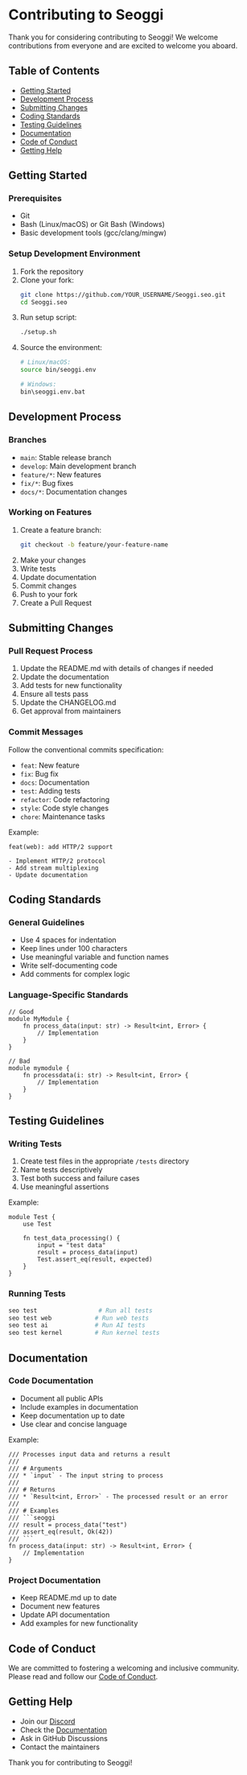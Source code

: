 # Contributing to Seoggi

Thank you for considering contributing to Seoggi! We welcome contributions from everyone and are excited to welcome you aboard.

## Table of Contents
- [Getting Started](#getting-started)
- [Development Process](#development-process)
- [Submitting Changes](#submitting-changes)
- [Coding Standards](#coding-standards)
- [Testing Guidelines](#testing-guidelines)
- [Documentation](#documentation)
- [Code of Conduct](#code-of-conduct)
- [Getting Help](#getting-help)

## Getting Started

### Prerequisites
- Git
- Bash (Linux/macOS) or Git Bash (Windows)
- Basic development tools (gcc/clang/mingw)

### Setup Development Environment
1. Fork the repository
2. Clone your fork:
   ```bash
   git clone https://github.com/YOUR_USERNAME/Seoggi.seo.git
   cd Seoggi.seo
   ```
3. Run setup script:
   ```bash
   ./setup.sh
   ```
4. Source the environment:
   ```bash
   # Linux/macOS:
   source bin/seoggi.env
   
   # Windows:
   bin\seoggi.env.bat
   ```

## Development Process

### Branches
- `main`: Stable release branch
- `develop`: Main development branch
- `feature/*`: New features
- `fix/*`: Bug fixes
- `docs/*`: Documentation changes

### Working on Features
1. Create a feature branch:
   ```bash
   git checkout -b feature/your-feature-name
   ```
2. Make your changes
3. Write tests
4. Update documentation
5. Commit changes
6. Push to your fork
7. Create a Pull Request

## Submitting Changes

### Pull Request Process
1. Update the README.md with details of changes if needed
2. Update the documentation
3. Add tests for new functionality
4. Ensure all tests pass
5. Update the CHANGELOG.md
6. Get approval from maintainers

### Commit Messages
Follow the conventional commits specification:
- `feat`: New feature
- `fix`: Bug fix
- `docs`: Documentation
- `test`: Adding tests
- `refactor`: Code refactoring
- `style`: Code style changes
- `chore`: Maintenance tasks

Example:
```
feat(web): add HTTP/2 support

- Implement HTTP/2 protocol
- Add stream multiplexing
- Update documentation
```

## Coding Standards

### General Guidelines
- Use 4 spaces for indentation
- Keep lines under 100 characters
- Use meaningful variable and function names
- Write self-documenting code
- Add comments for complex logic

### Language-Specific Standards
```seoggi
// Good
module MyModule {
    fn process_data(input: str) -> Result<int, Error> {
        // Implementation
    }
}

// Bad
module mymodule {
    fn processdata(i: str) -> Result<int, Error> {
        // Implementation
    }
}
```

## Testing Guidelines

### Writing Tests
1. Create test files in the appropriate `/tests` directory
2. Name tests descriptively
3. Test both success and failure cases
4. Use meaningful assertions

Example:
```seoggi
module Test {
    use Test
    
    fn test_data_processing() {
        input = "test data"
        result = process_data(input)
        Test.assert_eq(result, expected)
    }
}
```

### Running Tests
```bash
seo test                 # Run all tests
seo test web            # Run web tests
seo test ai             # Run AI tests
seo test kernel         # Run kernel tests
```

## Documentation

### Code Documentation
- Document all public APIs
- Include examples in documentation
- Keep documentation up to date
- Use clear and concise language

Example:
```seoggi
/// Processes input data and returns a result
/// 
/// # Arguments
/// * `input` - The input string to process
/// 
/// # Returns
/// * `Result<int, Error>` - The processed result or an error
/// 
/// # Examples
/// ```seoggi
/// result = process_data("test")
/// assert_eq(result, Ok(42))
/// ```
fn process_data(input: str) -> Result<int, Error> {
    // Implementation
}
```

### Project Documentation
- Keep README.md up to date
- Document new features
- Update API documentation
- Add examples for new functionality

## Code of Conduct
We are committed to fostering a welcoming and inclusive community. Please read and follow our [Code of Conduct](CODE_OF_CONDUCT.md).

## Getting Help
- Join our [Discord](https://discord.gg/)
- Check the [Documentation](https://yeonsphere.io/seoggi.seo/docs/)
- Ask in GitHub Discussions
- Contact the maintainers

Thank you for contributing to Seoggi! 
